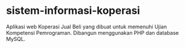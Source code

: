 # sistem-informasi-koperasi
Aplikasi web Koperasi Jual Beli yang dibuat untuk memenuhi Ujian Kompetensi Pemrograman. Dibangun menggunakan PHP dan database MySQL.
